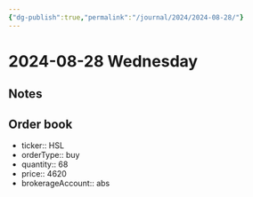 ```yaml
---
{"dg-publish":true,"permalink":"/journal/2024/2024-08-28/"}
---
```


# 2024-08-28 Wednesday

## Notes

## Order book

- ticker:: HSL
- orderType:: buy
- quantity:: 68
- price:: 4620
- brokerageAccount:: abs
